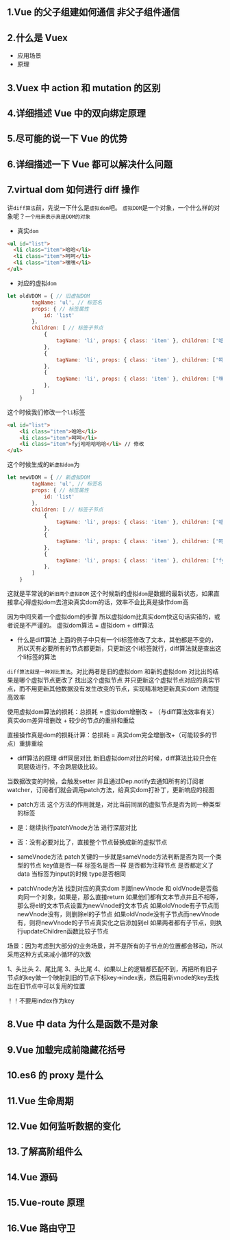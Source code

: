 ## 1.Vue 的父子组建如何通信 非父子组件通信

## 2.什么是 Vuex

- 应用场景
- 原理

## 3.Vuex 中 action 和 mutation 的区别

## 4.详细描述 Vue 中的双向绑定原理

## 5.尽可能的说一下 Vue 的优势

## 6.详细描述一下 Vue 都可以解决什么问题

## 7.virtual dom 如何进行 diff 操作

讲`diff算法`前，先说一下什么是`虚拟dom`吧。
`虚拟DOM`是一个对象，一个什么样的对象呢？`一个用来表示真是DOM的对象`

- 真实`dom`

```html
<ul id="list">
  <li class="item">哈哈</li>
  <li class="item">呵呵</li>
  <li class="item">嘿嘿</li>
</ul>
```

- 对应的虚拟`dom`
```js
let oldVDOM = { // 旧虚拟DOM
        tagName: 'ul', // 标签名
        props: { // 标签属性
            id: 'list'
        },
        children: [ // 标签子节点
            {
                tagName: 'li', props: { class: 'item' }, children: ['哈哈']
            },
            {
                tagName: 'li', props: { class: 'item' }, children: ['呵呵']
            },
            {
                tagName: 'li', props: { class: 'item' }, children: ['嘿嘿']
            },
        ]
    }
```
这个时候我们修改一个`li`标签
```html
<ul id="list">
    <li class="item">哈哈</li>
    <li class="item">呵呵</li>
    <li class="item">fyj哈哈哈哈哈</li> // 修改
</ul>
```
这个时候生成的`新虚拟dom`为
```js
let newVDOM = { // 新虚拟DOM
        tagName: 'ul', // 标签名
        props: { // 标签属性
            id: 'list'
        },
        children: [ // 标签子节点
            {
                tagName: 'li', props: { class: 'item' }, children: ['哈哈']
            },
            {
                tagName: 'li', props: { class: 'item' }, children: ['呵呵']
            },
            {
                tagName: 'li', props: { class: 'item' }, children: ['fyj哈哈哈哈哈']
            },
        ]
    }
```
这就是平常说的`新旧两个虚拟DOM` 这个时候新的虚拟`dom`是数据的最新状态，如果直接拿心得虚拟dom去渲染真实dom的话，效率不会比真是操作dom高

因为中间夹着一个虚拟dom的步骤 所以虚拟dom比真实dom快这句话实错的，或者说是不严谨的。
虚拟dom算法  = 虚拟dom + diff算法

- 什么是diff算法
上面的例子中只有一个li标签修改了文本，其他都是不变的，所以灭有必要所有的节点都更新，只更新这个li标签就行，diff算法就是查出这个li标签的算法

`diff算法就是一种对比算法`。对比两者是旧的虚拟dom 和新的虚拟dom 对比出的结果是哪个虚拟节点更改了 找出这个虚拟节点 并只更新这个虚拟节点对应的真实节点，而不用更新其他数据没有发生改变的节点，实现精准地更新真实dom 进而提高效率

使用虚拟dom算法的损耗：总损耗 = 虚拟dom增删改 + （与diff算法效率有关） 真实dom差异增删改 + 较少的节点的重排和重绘


直接操作真是dom的损耗计算：总损耗 = 真实dom完全增删改+（可能较多的节点）重排重绘

- diff算法的原理
diff同层对比
新旧虚拟dom对比的时候，diff算法比较只会在同层级进行，不会跨层级比较。

当数据改变的时候，会触发setter 并且通过Dep.notify去通知所有的订阅者watcher，订阅者们就会调用patch方法，给真实dom打补丁，更新响应的视图

- patch方法
这个方法的作用就是，对比当前同层的虚拟节点是否为同一种类型的标签
- 是：继续执行patchVnode方法 进行深层对比
- 否：没有必要对比了，直接整个节点替换成新的虚拟节点

- sameVnode方法
patch关键的一步就是sameVnode方法判断是否为同一个类型的节点
key值是否一样
标签名是否一样
是否都为注释节点
是否都定义了data
当标签为input的时候 type是否相同

- patchVnode方法
找到对应的真实dom
判断newVnode 和 oldVnode是否指向同一个对象，如果是，那么直接return
如果他们都有文本节点并且不相等，那么将el的文本节点设置为newVnode的文本节点
如果oldVnode有子节点而newVnode没有，则删除el的子节点
如果oldVnode没有子节点而newVnode有，则将newVnode的子节点真实化之后添加到el
如果两者都有子节点，则执行updateChildren函数比较子节点

场景：因为考虑到大部分的业务场景，并不是所有的子节点的位置都会移动，所以采用这种方式来减小循环的次数

1、头比头
2、尾比尾
3、头比尾
4、如果以上的逻辑都匹配不到，再把所有旧子节点的key做一个映射到旧的节点下标key->index表，然后用新vnode的key去找出在旧节点中可以复用的位置

！！不要用index作为key
## 8.Vue 中 data 为什么是函数不是对象

## 9.Vue 加载完成前隐藏花括号

## 10.es6 的 proxy 是什么

## 11.Vue 生命周期

## 12.Vue 如何监听数据的变化

## 13.了解高阶组件么

## 14.Vue 源码

## 15.Vue-route 原理

## 16.Vue 路由守卫
